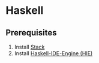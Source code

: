# Haskell

## Prerequisites

1. Install [Stack](https://docs.haskellstack.org/en/stable/README/)
2. Install [Haskell-IDE-Engine (HIE)](https://github.com/haskell/haskell-ide-engine)
